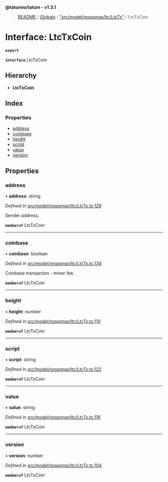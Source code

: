 **@tatumio/tatum - v1.3.1**

> [README](../README.md) / [Globals](../globals.md) / ["src/model/response/ltc/LtcTx"](../modules/_src_model_response_ltc_ltctx_.md) / LtcTxCoin

# Interface: LtcTxCoin

**`export`** 

**`interface`** LtcTxCoin

## Hierarchy

* **LtcTxCoin**

## Index

### Properties

* [address](_src_model_response_ltc_ltctx_.ltctxcoin.md#address)
* [coinbase](_src_model_response_ltc_ltctx_.ltctxcoin.md#coinbase)
* [height](_src_model_response_ltc_ltctx_.ltctxcoin.md#height)
* [script](_src_model_response_ltc_ltctx_.ltctxcoin.md#script)
* [value](_src_model_response_ltc_ltctx_.ltctxcoin.md#value)
* [version](_src_model_response_ltc_ltctx_.ltctxcoin.md#version)

## Properties

### address

•  **address**: string

*Defined in [src/model/response/ltc/LtcTx.ts:128](https://github.com/tatumio/tatum-js/blob/8f0f126/src/model/response/ltc/LtcTx.ts#L128)*

Sender address.

**`memberof`** LtcTxCoin

___

### coinbase

•  **coinbase**: boolean

*Defined in [src/model/response/ltc/LtcTx.ts:134](https://github.com/tatumio/tatum-js/blob/8f0f126/src/model/response/ltc/LtcTx.ts#L134)*

Coinbase transaction - miner fee.

**`memberof`** LtcTxCoin

___

### height

•  **height**: number

*Defined in [src/model/response/ltc/LtcTx.ts:110](https://github.com/tatumio/tatum-js/blob/8f0f126/src/model/response/ltc/LtcTx.ts#L110)*

**`memberof`** LtcTxCoin

___

### script

•  **script**: string

*Defined in [src/model/response/ltc/LtcTx.ts:122](https://github.com/tatumio/tatum-js/blob/8f0f126/src/model/response/ltc/LtcTx.ts#L122)*

**`memberof`** LtcTxCoin

___

### value

•  **value**: string

*Defined in [src/model/response/ltc/LtcTx.ts:116](https://github.com/tatumio/tatum-js/blob/8f0f126/src/model/response/ltc/LtcTx.ts#L116)*

**`memberof`** LtcTxCoin

___

### version

•  **version**: number

*Defined in [src/model/response/ltc/LtcTx.ts:104](https://github.com/tatumio/tatum-js/blob/8f0f126/src/model/response/ltc/LtcTx.ts#L104)*

**`memberof`** LtcTxCoin

